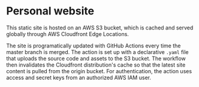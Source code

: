 # Personal website
This static site is hosted on an AWS S3 bucket, which is cached and served globally through AWS Cloudfront Edge Locations. 

The site is programatically updated with GitHub Actions every time the master branch is merged. The action is set up with a declarative `.yaml` file that uploads the source code and assets to the S3 bucket. The workflow then invalidates the Cloudfront distribution's cache so that the latest site content is pulled from the origin bucket. For authentication, the action uses access and secret keys from an authorized AWS IAM user. 